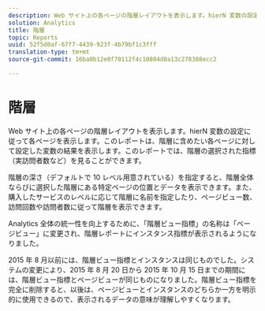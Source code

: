 ```yaml
---
description: Web サイト上の各ページの階層レイアウトを表示します。hierN 変数の設定に従って各ページを表示します。このレポートは、階層に含めたい各ページに対して設定した変数の結果を表示します。このレポートでは、階層の選択された指標（実訪問者数など）を見ることができます。
solution: Analytics
title: 階層
topic: Reports
uuid: 52f5d0af-67f7-4439-923f-4b79bf1c3fff
translation-type: tm+mt
source-git-commit: 16ba0b12e0f70112f4c10804d0a13c278388ecc2

---
```



# 階層

Web サイト上の各ページの階層レイアウトを表示します。hierN 変数の設定に従って各ページを表示します。このレポートは、階層に含めたい各ページに対して設定した変数の結果を表示します。このレポートでは、階層の選択された指標（実訪問者数など）を見ることができます。

階層の深さ（デフォルトで 10 レベル用意されている）を指定すると、階層全体ならびに選択した階層にある特定ページの位置とデータを表示できます。また、購入したサービスのレベルに応じて階層に名前を指定したり、ページビュー数、訪問回数や訪問者数に従って階層を表示できます。

Analytics 全体の統一性を向上するために、「階層ビュー指標」の名称は「ページビュー」に変更され、階層レポートにインスタンス指標が表示されるようになりました。

2015 年 8 月以前には、階層ビュー指標とインスタンスは同じものでした。システムの変更により、2015 年 8 月 20 日から 2015 年 10 月 15 日までの期間には、階層ビュー指標とページビューが同じものになりました。階層ビュー指標を完全に削除すると、以後は、ページビューとインスタンスのどちらか一方を明示的に使用できるので、表示されるデータの意味が理解しやすくなります。
